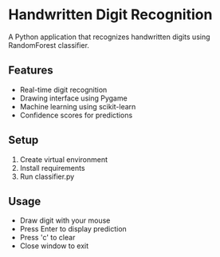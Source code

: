 # Handwritten Digit Recognition

A Python application that recognizes handwritten digits using RandomForest classifier.

## Features
- Real-time digit recognition
- Drawing interface using Pygame
- Machine learning using scikit-learn
- Confidence scores for predictions

## Setup
1. Create virtual environment
2. Install requirements
3. Run classifier.py

## Usage
- Draw digit with your mouse
- Press Enter to display prediction
- Press 'c' to clear
- Close window to exit
